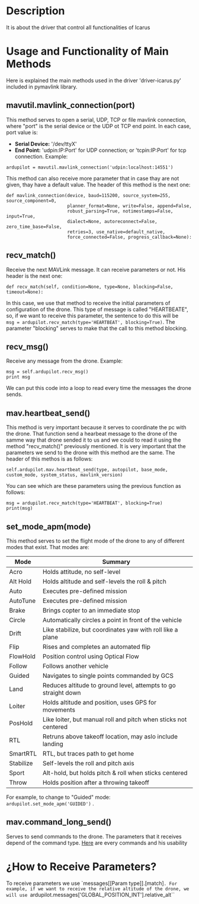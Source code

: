 # Description
It is about the driver that control all functionalities of Icarus

# Usage and Functionality of Main Methods
Here is explained the main methods used in the driver 'driver-icarus.py' included in pymavlink library.
## mavutil.mavlink_connection(port)
This method serves to open a serial, UDP, TCP or file mavlink connection, where "port" is the serial device or 
the UDP ot TCP end point. In each case, port value is:
* **Serial Device:** '/dev/ttyX'
* **End Point:** 'udpin:IP:Port' for UDP connection; or 'tcpin:IP:Port' for tcp connection. 
Example:
```
ardupilot = mavutil.mavlink_connection('udpin:localhost:14551')
```
This method can also receive more parameter that in case thay are not given, thay have a default value. The header of this method is the next one:
```
def mavlink_connection(device, baud=115200, source_system=255, source_component=0,
                       planner_format=None, write=False, append=False,
                       robust_parsing=True, notimestamps=False, input=True,
                       dialect=None, autoreconnect=False, zero_time_base=False,
                       retries=3, use_native=default_native,
                       force_connected=False, progress_callback=None):
```

## recv_match()
Receive the next MAVLink message. It can receive parameters or not. His header is the next one:
```
def recv_match(self, condition=None, type=None, blocking=False, timeout=None):
```
In this case, we use that method to receive the initial parameters of configuration of the drone. This type of message is called "HEARTBEATE", so, if we want to receive this parameter, the sentence to do this will be                                              
``msg = ardupilot.recv_match(type='HEARTBEAT', blocking=True)``. The parameter "blocking" serves to make that the call to this method blocking. 

## recv_msg()
Receive any message from the drone. Example:
```
msg = self.ardupilot.recv_msg()
print msg
```
We can put this code into a loop to read every time the messages the drone sends.

## mav.heartbeat_send()
This method is very important because it serves to coordinate the pc with the drone. That function send a hearbeat message to the drone of the samme way that drone sended it to us and we could to read it using the method "recv_match()" previously mentioned. It is very important that the parameters we send to the drone with this method are the same. The header of this methos is as follows:
```
self.ardupilot.mav.heartbeat_send(type, autopilot, base_mode, custom_mode, system_status, mavlink_version)
```
You can see which are these parameters using the previous function as follows:
```
msg = ardupilot.recv_match(type='HEARTBEAT', blocking=True)
print(msg)
```
## set_mode_apm(mode)
This method serves to set the flight mode of the drone to any of different modes that exist. That modes are:

| Mode | Summary |
| ---- | ------- |
| Acro |  Holds attitude, no self-level   |
| Alt Hold |  Holds altitude and self-levels the roll & pitch   |
| Auto |  Executes pre-defined mission   |
| AutoTune |  Executes pre-defined mission   |
| Brake |  Brings copter to an immediate stop   |
| Circle |  Automatically circles a point in front of the vehicle   |
| Drift |  Like stabilize, but coordinates yaw with roll like a plane   |
| Flip |  Rises and completes an automated flip   |
| FlowHold |  Position control using Optical Flow   |
| Follow |  Follows another vehicle   |
| Guided |  Navigates to single points commanded by GCS   |
| Land |  Reduces altitude to ground level, attempts to go straight down   |
| Loiter |  Holds altitude and position, uses GPS for movements   |
| PosHold |  Like loiter, but manual roll and pitch when sticks not centered   |
| RTL |  Retruns above takeoff location, may aslo include landing   |
| SmartRTL |  RTL, but traces path to get home   |
| Stabilize |  Self-levels the roll and pitch axis   |
| Sport |  Alt-hold, but holds pitch & roll when sticks centered   |
| Throw |  Holds position after a throwing takeoff   |

For example, to change to "Guided" mode: ``ardupilot.set_mode_apm('GUIDED')`` .

## mav.command_long_send()
Serves to send commands to the drone. The parameters that it receives depend of the command type. [Here](http://ardupilot.org/planner/docs/common-mavlink-mission-command-messages-mav_cmd.html#common-mavlink-mission-command-messages-mav-cmd) are every commands and his usability

# ¿How to Receive Parameters?
To receive parameters we use `messages[[Param type]].[match]``. For example, if we want to receive the relative altitude of the drone, we will use ``ardupilot.messages['GLOBAL_POSITION_INT'].relative_alt``
